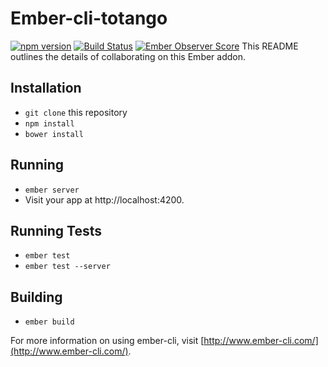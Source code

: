 # Ember-cli-totango
[![npm version](https://badge.fury.io/js/ember-cli-totango.svg)](http://badge.fury.io/js/ember-cli-totango)
[![Build Status](https://travis-ci.org/DudaDev/ember-cli-totango.svg)](https://travis-ci.org/DudaDev/ember-cli-totango) 
[![Ember Observer Score](http://emberobserver.com/badges/ember-cli-totango.svg)](http://emberobserver.com/addons/ember-cli-totango) 
This README outlines the details of collaborating on this Ember addon.

## Installation

* `git clone` this repository
* `npm install`
* `bower install`

## Running

* `ember server`
* Visit your app at http://localhost:4200.

## Running Tests

* `ember test`
* `ember test --server`

## Building

* `ember build`

For more information on using ember-cli, visit [http://www.ember-cli.com/](http://www.ember-cli.com/).
